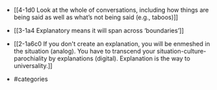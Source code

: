 - [[4-1d0 Look at the whole of conversations, including how things are being said as well as what’s not being said (e.g., taboos)]]
- [[3-1a4 Explanatory means it will span across ‘boundaries’]]
- [[2-1a6c0 If you don't create an explanation, you will be enmeshed in the situation (analog). You have to transcend your situation-culture-parochiality by explanations (digital). Explanation is the way to universality.]]

- #categories
